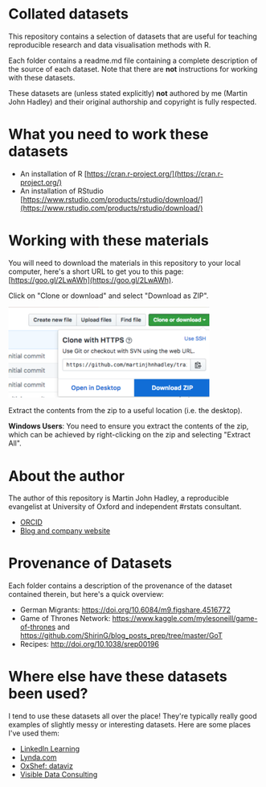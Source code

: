 # Collated datasets

This repository contains a selection of datasets that are useful for teaching reproducible research and data visualisation methods with R.

Each folder contains a readme.md file containing a complete description of the source of each dataset. Note that there are **not** instructions for working with these datasets.

These datasets are (unless stated explicitly) **not** authored by me (Martin John Hadley) and their original authorship and copyright is fully respected.

# What you need to work these datasets

- An installation of R [https://cran.r-project.org/](https://cran.r-project.org/)
- An installation of RStudio [https://www.rstudio.com/products/rstudio/download/](https://www.rstudio.com/products/rstudio/download/)

# Working with these materials

You will need to download the materials in this repository to your local computer, here's a short URL to get you to this page: [https://goo.gl/2LwAWh](https://goo.gl/2LwAWh).

Click on "Clone or download" and select "Download as ZIP".

<img src="/download-repo.png" width="400">

Extract the contents from the zip to a useful location (i.e. the desktop).

**Windows Users**: You need to ensure you extract the contents of the zip, which can be achieved by right-clicking on the zip and selecting "Extract All".

# About the author

The author of this repository is Martin John Hadley, a reproducible evangelist at University of Oxford and independent #rstats consultant. 

- [ORCID](https://orcid.org/0000-0002-3039-6849)
- [Blog and company website](http://visibledata.co.uk)

# Provenance of Datasets

Each folder contains a description of the provenance of the dataset contained therein, but here's a quick overview:

- German Migrants: https://doi.org/10.6084/m9.figshare.4516772
- Game of Thrones Network: https://www.kaggle.com/mylesoneill/game-of-thrones and https://github.com/ShirinG/blog_posts_prep/tree/master/GoT
- Recipes: http://doi.org/10.1038/srep00196

# Where else have these datasets been used?

I tend to use these datasets all over the place! They're typically really good examples of slightly messy or interesting datasets. Here are some places I've used them:

- [LinkedIn Learning](https://www.linkedin.com/learning/instructors/martin-hadley)
- [Lynda.com](https://www.lynda.com/Martin-Hadley/4174500-1.html)
- [OxShef: dataviz](http://oxshef.netlify.com)
- [Visible Data Consulting](http://visibledata.co.uk)